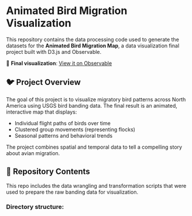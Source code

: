# Animated Bird Migration Visualization

This repository contains the data processing code used to generate the datasets for the **Animated Bird Migration Map**, a data visualization final project built with D3.js and Observable.

🔗 **Final visualization**: [View it on Observable](https://observablehq.com/d/33932507daed5631)

## 🐦 Project Overview

The goal of this project is to visualize migratory bird patterns across North America using USGS bird banding data. The final result is an animated, interactive map that displays:
- Individual flight paths of birds over time
- Clustered group movements (representing flocks)
- Seasonal patterns and behavioral trends

The project combines spatial and temporal data to tell a compelling story about avian migration.

## 📁 Repository Contents

This repo includes the data wrangling and transformation scripts that were used to prepare the raw banding data for visualization.

### Directory structure:
